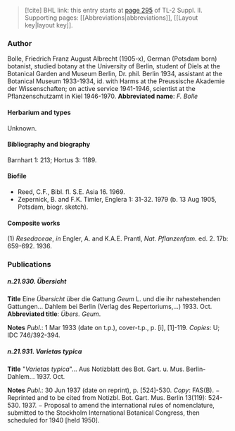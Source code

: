> [!cite] BHL link: this entry starts at [page 295](https://www.biodiversitylibrary.org/page/33265492) of TL-2 Suppl. II.
> Supporting pages: [[Abbreviations|abbreviations]], [[Layout key|layout key]].

### Author

Bolle, Friedrich Franz August Albrecht (1905-x), German (Potsdam born) botanist, studied botany at the University of Berlin, student of Diels at the Botanical Garden and Museum Berlin, Dr. phil. Berlin 1934, assistant at the Botanical Museum 1933-1934, id. with Harms at the Preussische Akademie der Wissenschaften; on active service 1941-1946, scientist at the Pflanzenschutzamt in Kiel 1946-1970. 
**Abbreviated name**: *F. Bolle*

#### Herbarium and types

Unknown.

#### Bibliography and biography

Barnhart 1: 213; Hortus 3: 1189.

#### Biofile

- Reed, C.F., Bibl. fl. S.E. Asia 16. 1969.
- Zepernick, B. and F.K. Timler, Englera 1: 31-32. 1979 (b. 13 Aug 1905, Potsdam, biogr. sketch).

#### Composite works

(1) *Resedaceae*, *in* Engler, A. and K.A.E. Prantl, *Nat. Pflanzenfam.* ed.
2. 17b: 659-692. 1936.

### Publications

##### n.21.930. Übersicht

**Title**
Eine *Übersicht* über die Gattung *Geum* L. und die ihr nahestehenden Gattungen... Dahlem bei Berlin (Verlag des Repertoriums,...) 1933. Oct.
**Abbreviated title**: *Übers. Geum*.

**Notes**
*Publ*.: 1 Mar 1933 (date on t.p.), cover-t.p., p. \[i\], \[1\]-119. *Copies*: U; IDC 746/392-394.

##### n.21.931. Varietas typica

**Title**
"*Varietas typica*"... Aus Notizblatt des Bot. Gart. u. Mus. Berlin-Dahlem... 1937. Oct.

**Notes**
*Publ*.: 30 Jun 1937 (date on reprint), p. \[524\]-530. *Copy*: FAS(B). − Reprinted and to be cited from Notizbl. Bot. Gart. Mus. Berlin 13(119): 524-530. 1937. − Proposal to amend the international rules of nomenclature, submitted to the Stockholm International Botanical Congress, then scheduled for 1940 \[held 1950\].

